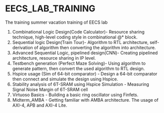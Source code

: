 # EECS_LAB_TRAINING
The training summer vacation training of EECS lab

1. Combinational Logic Design(Code Calculator)- Resource sharing technique, high-level coding style in combinational @* block.
2. Sequential logic Design(Train Tour)- Algorithm to RTL architecture, self-derivation of algorithm then converting the algorithm into architecture.
3. Advanced Sequential Logic, pipelined design(CNN)- Creating pipelined architecture, resource sharing in IP level.
4. Testbench generation (Perfect Maze Solving)- Using algorithm to generate pattern, then convert the used algorithm to RTL design.
5. Hspice usage (Sim of 64-bit comparator) - Design a 64-bit comparator then connect and simulate the design using Hspice.
6. Stability analysis of 6T-SRAM using Hspice Simulation - Measuring Signal Noise Margin of 6T-SRAM cell
7. Virtuoso Basics - Building a basic ring oscillator using Finfets.
8. Midterm_AMBA    - Getting familiar with AMBA architecture. The usage of AXI-4, APB and AXI-4 Lite.
